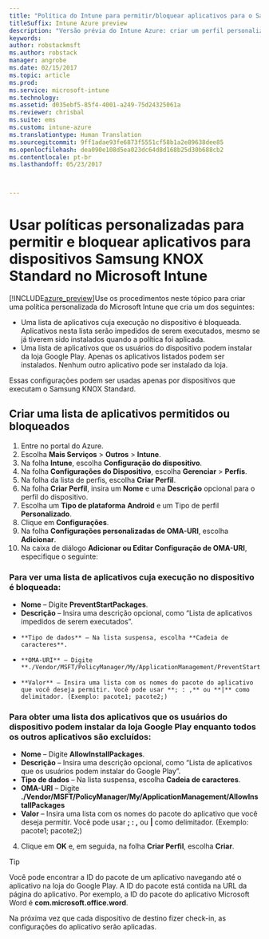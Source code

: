 ```yaml
---
title: "Política do Intune para permitir/bloquear aplicativos para o Samsung KNOX"
titleSuffix: Intune Azure preview
description: "Versão prévia do Intune Azure: criar um perfil personalizado para permitir e bloquear aplicativos para dispositivos Samsung KNOX Standard."
keywords: 
author: robstackmsft
ms.author: robstack
manager: angrobe
ms.date: 02/15/2017
ms.topic: article
ms.prod: 
ms.service: microsoft-intune
ms.technology: 
ms.assetid: d035ebf5-85f4-4001-a249-75d24325061a
ms.reviewer: chrisbal
ms.suite: ems
ms.custom: intune-azure
ms.translationtype: Human Translation
ms.sourcegitcommit: 9ff1adae93fe6873f5551cf58b1a2e89638dee85
ms.openlocfilehash: dea090e108d5ea023dc64d8d168b25d30b688cb2
ms.contentlocale: pt-br
ms.lasthandoff: 05/23/2017



---
```

# <a name="use-custom-policies-to-allow-and-block-apps-for-samsung-knox-standard-devices-in-microsoft-intune"></a>Usar políticas personalizadas para permitir e bloquear aplicativos para dispositivos Samsung KNOX Standard no Microsoft Intune
[!INCLUDE[azure_preview](./includes/azure_preview.md)]Use os procedimentos neste tópico para criar uma política personalizada do Microsoft Intune que cria um dos seguintes:

- Uma lista de aplicativos cuja execução no dispositivo é bloqueada. Aplicativos nesta lista serão impedidos de serem executados, mesmo se já tiverem sido instalados quando a política foi aplicada.
- Uma lista de aplicativos que os usuários do dispositivo podem instalar da loja Google Play. Apenas os aplicativos listados podem ser instalados. Nenhum outro aplicativo pode ser instalado da loja.

Essas configurações podem ser usadas apenas por dispositivos que executam o Samsung KNOX Standard.

## <a name="create-an-allowed-or-blocked-app-list"></a>Criar uma lista de aplicativos permitidos ou bloqueados

1. Entre no portal do Azure.
2. Escolha **Mais Serviços** > **Outros** > **Intune**.
3. Na folha **Intune**, escolha **Configuração do dispositivo**.
2. Na folha **Configurações do Dispositivo**, escolha **Gerenciar** > **Perfis**.
2. Na folha da lista de perfis, escolha **Criar Perfil**.
3. Na folha **Criar Perfil**, insira um **Nome** e uma **Descrição** opcional para o perfil do dispositivo.
2. Escolha um **Tipo de plataforma** **Android** e um Tipo de perfil **Personalizado**.
3. Clique em **Configurações**.
3. Na folha **Configurações personalizadas de OMA-URI**, escolha **Adicionar**.
4. Na caixa de diálogo **Adicionar ou Editar Configuração de OMA-URI**, especifique o seguinte:

### <a name="for-a-list-of-apps-that-are-blocked-from-running-on-the-device"></a>Para ver uma lista de aplicativos cuja execução no dispositivo é bloqueada:

- **Nome** – Digite **PreventStartPackages**.
- **Descrição** – Insira uma descrição opcional, como “Lista de aplicativos impedidos de serem executados”.
-     **Tipo de dados** – Na lista suspensa, escolha **Cadeia de caracteres**.
-     **OMA-URI** – Digite **./Vendor/MSFT/PolicyManager/My/ApplicationManagement/PreventStartPackages**
-     **Valor** – Insira uma lista com os nomes do pacote do aplicativo que você deseja permitir. Você pode usar **; : ,** ou **|** como delimitador. (Exemplo: pacote1; pacote2;)

### <a name="for-a-list-of-apps-that-users-are-allowed-to-install-from-the-google-play-store-while-excluding-all-other-apps"></a>Para obter uma lista dos aplicativos que os usuários do dispositivo podem instalar da loja Google Play enquanto todos os outros aplicativos são excluídos:
- **Nome** – Digite **AllowInstallPackages**.
- **Descrição** – Insira uma descrição opcional, como “Lista de aplicativos que os usuários podem instalar do Google Play”.
- **Tipo de dados** – Na lista suspensa, escolha **Cadeia de caracteres**.
- **OMA-URI** – Digite **./Vendor/MSFT/PolicyManager/My/ApplicationManagement/AllowInstallPackages**
- **Valor** – Insira uma lista com os nomes do pacote do aplicativo que você deseja permitir. Você pode usar **; : ,** ou **|** como delimitador. (Exemplo: pacote1; pacote2;)

4. Clique em **OK** e, em seguida, na folha **Criar Perfil**, escolha **Criar**.

>[!TIP]
> Você pode encontrar a ID do pacote de um aplicativo navegando até o aplicativo na loja do Google Play. A ID do pacote está contida na URL da página do aplicativo. Por exemplo, a ID do pacote do aplicativo Microsoft Word é **com.microsoft.office.word**.

Na próxima vez que cada dispositivo de destino fizer check-in, as configurações do aplicativo serão aplicadas.


<!---## Assign the custom profile--->

